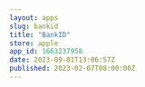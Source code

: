 ```yaml
---
layout: apps
slug: bankid
title: "BankID"
store: apple
app_id: 1663237958
date: 2023-09-01T13:06:57Z
published: 2023-02-07T08:00:00Z
---
```

